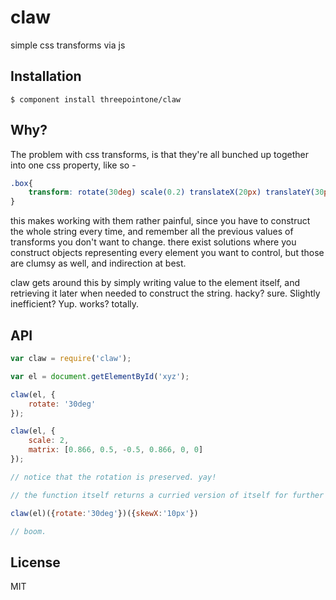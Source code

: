 
# claw

  simple css transforms via js

## Installation

    $ component install threepointone/claw

## Why?

The problem with css transforms, is that they're all bunched up together into one css property, like so - 
```css
.box{
    transform: rotate(30deg) scale(0.2) translateX(20px) translateY(30px);
}
```

this makes working with them rather painful, since you have to construct the whole string every time, and remember all the previous values of transforms you don't want to change. there exist solutions where you construct objects representing every element you want to control, but those are clumsy as well, and indirection at best.

claw gets around this by simply writing value to the element itself, and retrieving it later when needed to construct the string. hacky? sure. Slightly inefficient? Yup. works? totally. 

## API

```js
var claw = require('claw');

var el = document.getElementById('xyz');

claw(el, {
    rotate: '30deg'
});

claw(el, {
    scale: 2,
    matrix: [0.866, 0.5, -0.5, 0.866, 0, 0]
});

// notice that the rotation is preserved. yay!

// the function itself returns a curried version of itself for further chaining

claw(el)({rotate:'30deg'})({skewX:'10px'})

// boom.

```



## License

  MIT
